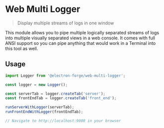 # Web Multi Logger

> Display multiple streams of logs in one window

This module allows you to pipe multiple logically separated streams of logs into
multiple visually separated views in a web console. It comes with full ANSI
support so you can pipe anything that would work in a Terminal into this tool
as well.

## Usage

```js
import Logger from '@electron-forge/web-multi-logger';

const logger = new Logger();

const serverTab = logger.createTab('server');
const frontEndTab = logger.createTab('front_end');

runServerWithLogger(serverTab);
runFrontEndWithLogger(frontEndTab);

// Navigate to http://localhost:9000 in your browser
```
